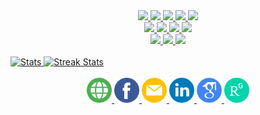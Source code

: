 <head>
    <link rel="stylesheet" href="https://cdnjs.cloudflare.com/ajax/libs/font-awesome/4.7.0/css/font-awesome.min.css">
</head>

<div align="center">
  <a href="#">
    <img src="https://img.shields.io/badge/Kotlin-673AB7?style=for-the-badge&logo=kotlin&logoColor=white"/>
  </a>
  <a href="#">
    <img src="https://img.shields.io/badge/Python-1565C0?style=for-the-badge&logo=python&logoColor=white"/>
  </a>
  <a href="#">
    <img src="https://img.shields.io/badge/Embedded-3F51B5?style=for-the-badge&logo=c"/>
  </a>
  <a href="#">
    <img src="https://img.shields.io/badge/Java-00796B?style=for-the-badge&logo=openjdk"/>
  </a>
  <a href="#">
    <img src="https://img.shields.io/badge/Javascript-F7DF1E?style=for-the-badge&logo=javascript&logoColor=black"/>
  </a>                                                                                                            
  <br>                                                                                                            
  <a href="#">
    <img src="https://img.shields.io/badge/Android-4CAF50?style=for-the-badge&logo=android&logoColor=white"/>
  </a>
  <a href="#">
    <img src="https://img.shields.io/badge/TensorFlow-F57C00?style=for-the-badge&logo=tensorflow&logoColor=white"/>
  </a>
  <a href="#">
    <img src="https://img.shields.io/badge/PyTorch-C62828?style=for-the-badge&logo=pytorch&logoColor=white"/>
  </a>
  <a href="#">
    <img src="https://img.shields.io/badge/Node.js-2E7D32?style=for-the-badge&logo=node.js&logoColor=white"/>
  </a>
  <br>
  <a href="#">
    <img src="https://img.shields.io/badge/Linux-F7DF1E?style=for-the-badge&logo=linux&logoColor=black"/>
  </a>                                                                                                    
  <a href="#">
    <img src="https://img.shields.io/badge/Git-F05032?style=for-the-badge&logo=git&logoColor=white"/>
  </a>   
  <a href="#">
    <img src="https://img.shields.io/badge/Firebase-424242?style=for-the-badge&logo=firebase"/>
  </a>                                                                                                 
</div>

 <br>                                                                                            
                                                                                             
<div>
    <a href="https://github-readme-stats.vercel.app">
        <img width="48%" alt="Stats" src="https://github-readme-stats.vercel.app/api?&count_private=true&include_all_commits=true&username=atick-faisal&custom_title=GitHub+Stats&hide_border=true&show_icons=true&theme=nord"/>
    </a>
    <a href="https://github-readme-streak-stats.herokuapp.com">
        <img width="48%" alt="Streak Stats" src="https://github-readme-streak-stats.herokuapp.com/?user=atick-faisal&hide_border=true&theme=nord"/>
    </a>
</div>
                                                                                                                                      
<br>                                                                                                                                      
                                                                                                                                      
<div align="center">
    <a href="https://atick.dev">
      <img src="web.png" width="40"/>
    </a>
    <a href="https://www.facebook.com/atick.faisal.52">
      <img src="facebook.png" width="40"/>                                    
    </a>
    <a href="mailto:atickfaisal@gmail.com">
       <img src="email.png" width="40"/>                                 
    </a>
    <a href="https://www.linkedin.com/in/atick-faisal/">
       <img src="linkedin.png" width="40"/> 
    </a>
    <a href="https://scholar.google.com/citations?hl=en&user=ZiPKjAgAAAAJ/">
       <img src="scholar.png" width="40"/> 
    </a>   
    <a href="https://www.researchgate.net/profile/Md-Faisal-9/">
       <img src="rgate.png" width="40"/> 
    </a>                                      
</div>                                                                                                                                    

<!--
**atick-faisal/atick-faisal** is a ✨ _special_ ✨ repository because its `README.md` (this file) appears on your GitHub profile.

Here are some ideas to get you started:

- 🔭 I’m currently working on ...
- 🌱 I’m currently learning ...
- 👯 I’m looking to collaborate on ...
- 🤔 I’m looking for help with ...
- 💬 Ask me about ...
- 📫 How to reach me: ...
- 😄 Pronouns: ...
- ⚡ Fun fact: ...
-->
